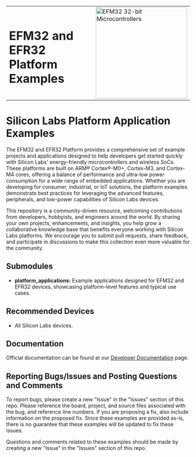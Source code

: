 <table border="0">
  <tr>
    <td align="left" valign="middle">
    <h1>EFM32 and EFR32<br/>Platform Examples</h1>
  </td>
  <td align="left" valign="middle">
    <a href="https://www.silabs.com/mcu/32-bit">
      <img src="http://pages.silabs.com/rs/634-SLU-379/images/WGX-transparent.png"  title="Silicon Labs Gecko and Wireless Gecko MCUs" alt="EFM32 32-bit Microcontrollers" width="250"/>
    </a>
  </td>
  </tr>
</table>

# Silicon Labs Platform Application Examples #

The EFM32 and EFR32 Platform provides a comprehensive set of example projects and applications designed to help developers get started quickly with Silicon Labs' energy-friendly microcontrollers and wireless SoCs. These platforms are built on ARM® Cortex®-M0+, Cortex-M3, and Cortex-M4 cores, offering a balance of performance and ultra-low power consumption for a wide range of embedded applications. Whether you are developing for consumer, industrial, or IoT solutions, the platform examples demonstrate best practices for leveraging the advanced features, peripherals, and low-power capabilities of Silicon Labs devices.

This repository is a community-driven resource, welcoming contributions from developers, hobbyists, and engineers around the world. By sharing your own projects, enhancements, and insights, you help grow a collaborative knowledge base that benefits everyone working with Silicon Labs platforms. We encourage you to submit pull requests, share feedback, and participate in discussions to make this collection even more valuable for the community.

## Submodules ##

- **platform_applications:**
  Example applications designed for EFM32 and EFR32 devices, showcasing platform-level features and typical use cases.

## Recommended Devices ##

- All Silicon Labs devices.

## Documentation ##

Official documentation can be found at our [Developer Documentation](https://docs.silabs.com/#section-mcu-wireless) page.

## Reporting Bugs/Issues and Posting Questions and Comments ##

To report bugs, please create a new "Issue" in the "Issues" section of this repo. Please reference the board, project, and source files associated with the bug, and reference line numbers. If you are proposing a fix, also include information on the proposed fix. Since these examples are provided as-is, there is no guarantee that these examples will be updated to fix these issues.

Questions and comments related to these examples should be made by creating a new "Issue" in the "Issues" section of this repo.
